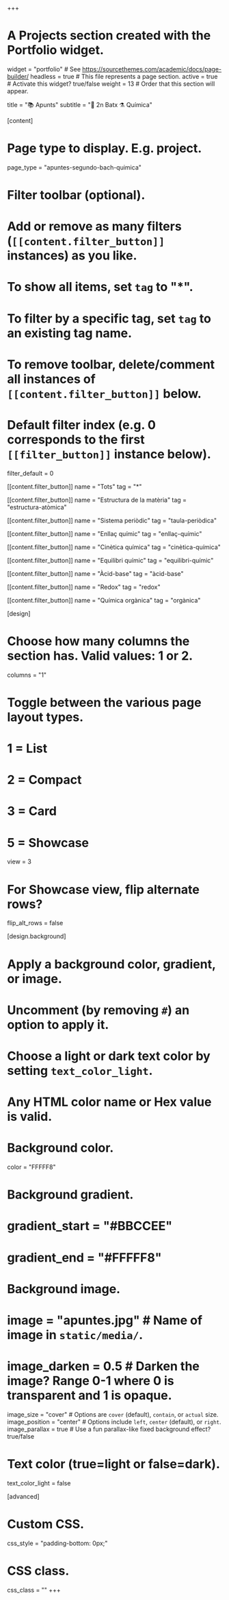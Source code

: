 +++
# A Projects section created with the Portfolio widget.
widget = "portfolio"  # See https://sourcethemes.com/academic/docs/page-builder/
headless = true  # This file represents a page section.
active = true  # Activate this widget? true/false
weight = 13  # Order that this section will appear.

title = "📚 Apunts"
subtitle = "📓 2n Batx ⚗️ Química"

[content]
  # Page type to display. E.g. project.
  page_type = "apuntes-segundo-bach-quimica"
  
  # Filter toolbar (optional).
  # Add or remove as many filters (`[[content.filter_button]]` instances) as you like.
  # To show all items, set `tag` to "*".
  # To filter by a specific tag, set `tag` to an existing tag name.
  # To remove toolbar, delete/comment all instances of `[[content.filter_button]]` below.
  
  # Default filter index (e.g. 0 corresponds to the first `[[filter_button]]` instance below).
  filter_default = 0
  
  [[content.filter_button]]
    name = "Tots"
    tag = "*"	
	
  [[content.filter_button]]
    name = "Estructura de la matèria"
    tag = "estructura-atòmica"
	
  [[content.filter_button]]
    name = "Sistema periòdic"
    tag = "taula-periòdica"
	
  [[content.filter_button]]
    name = "Enllaç químic"
    tag = "enllaç-químic"	
	
  [[content.filter_button]]
    name = "Cinètica química"
    tag = "cinètica-química"				
	
  [[content.filter_button]]
    name = "Equilibri químic"
    tag = "equilibri-químic"			
	
  [[content.filter_button]]
    name = "Àcid-base"
    tag = "àcid-base"
	
  [[content.filter_button]]
    name = "Redox"
    tag = "redox"				
	
  [[content.filter_button]]
    name = "Química orgànica"
    tag = "orgànica"		

[design]
  # Choose how many columns the section has. Valid values: 1 or 2.
  columns = "1"

  # Toggle between the various page layout types.
  #   1 = List
  #   2 = Compact
  #   3 = Card
  #   5 = Showcase
  view = 3

  # For Showcase view, flip alternate rows?
  flip_alt_rows = false

[design.background]
  # Apply a background color, gradient, or image.
  #   Uncomment (by removing `#`) an option to apply it.
  #   Choose a light or dark text color by setting `text_color_light`.
  #   Any HTML color name or Hex value is valid.

  # Background color.
  color = "FFFFF8"
  
  # Background gradient.
  # gradient_start = "#BBCCEE"
  # gradient_end = "#FFFFF8"
  
  # Background image.
  # image = "apuntes.jpg"  # Name of image in `static/media/`.
  # image_darken = 0.5  # Darken the image? Range 0-1 where 0 is transparent and 1 is opaque.
  image_size = "cover"  #  Options are `cover` (default), `contain`, or `actual` size.
  image_position = "center"  # Options include `left`, `center` (default), or `right`.
  image_parallax = true  # Use a fun parallax-like fixed background effect? true/false
  
  # Text color (true=light or false=dark).
  text_color_light = false
  
[advanced]
 # Custom CSS. 
 css_style = "padding-bottom: 0px;"
 
 # CSS class.
 css_class = ""
+++

